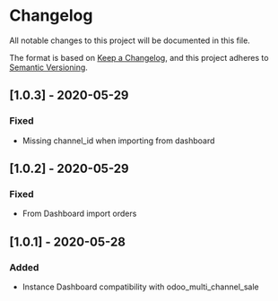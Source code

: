 # Changelog

All notable changes to this project will be documented in this file.

The format is based on [Keep a Changelog](https://keepachangelog.com/en/1.0.0/),
and this project adheres to [Semantic Versioning](https://semver.org/spec/v2.0.0.html).


## [1.0.3] - 2020-05-29

### Fixed
- Missing channel_id when importing from dashboard


## [1.0.2] - 2020-05-29

### Fixed
- From Dashboard import orders


## [1.0.1] - 2020-05-28

### Added
- Instance Dashboard compatibility with odoo_multi_channel_sale
